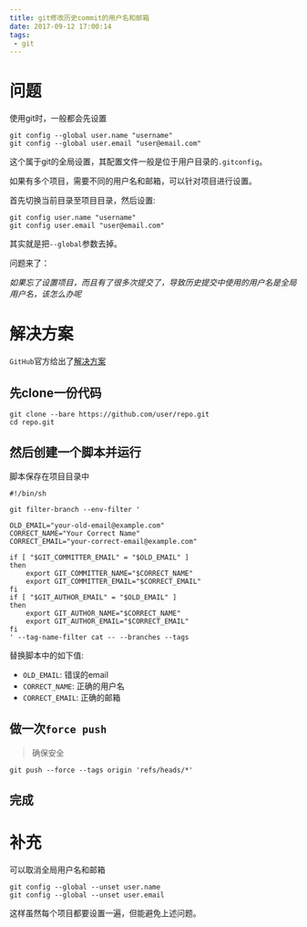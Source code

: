 ```yaml
---
title: git修改历史commit的用户名和邮箱
date: 2017-09-12 17:00:14
tags:
 - git
---
```

# 问题

使用git时，一般都会先设置

```
git config --global user.name "username"
git config --global user.email "user@email.com"
```

这个属于git的全局设置，其配置文件一般是位于用户目录的`.gitconfig`。

如果有多个项目，需要不同的用户名和邮箱，可以针对项目进行设置。

首先切换当前目录至项目目录，然后设置:

```
git config user.name "username"
git config user.email "user@email.com"
```

其实就是把`--global`参数去掉。

问题来了：

*如果忘了设置项目，而且有了很多次提交了，导致历史提交中使用的用户名是全局用户名，该怎么办呢*

<!-- more -->

# 解决方案

`GitHub`官方给出了[解决方案](https://help.github.com/articles/changing-author-info/)

## 先clone一份代码

```
git clone --bare https://github.com/user/repo.git
cd repo.git
```

## 然后创建一个脚本并运行

脚本保存在项目目录中

```
#!/bin/sh

git filter-branch --env-filter '

OLD_EMAIL="your-old-email@example.com"
CORRECT_NAME="Your Correct Name"
CORRECT_EMAIL="your-correct-email@example.com"

if [ "$GIT_COMMITTER_EMAIL" = "$OLD_EMAIL" ]
then
    export GIT_COMMITTER_NAME="$CORRECT_NAME"
    export GIT_COMMITTER_EMAIL="$CORRECT_EMAIL"
fi
if [ "$GIT_AUTHOR_EMAIL" = "$OLD_EMAIL" ]
then
    export GIT_AUTHOR_NAME="$CORRECT_NAME"
    export GIT_AUTHOR_EMAIL="$CORRECT_EMAIL"
fi
' --tag-name-filter cat -- --branches --tags
```

替换脚本中的如下值:

- `OLD_EMAIL`: 错误的email
- `CORRECT_NAME`: 正确的用户名
- `CORRECT_EMAIL`: 正确的邮箱

## 做一次`force push`

> 确保安全

```
git push --force --tags origin 'refs/heads/*'
```

## 完成

# 补充

可以取消全局用户名和邮箱

```
git config --global --unset user.name
git config --global --unset user.email
```

这样虽然每个项目都要设置一遍，但能避免上述问题。
